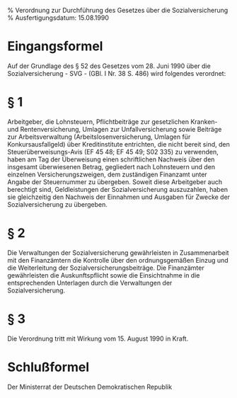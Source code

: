 % Verordnung zur Durchführung des Gesetzes über die Sozialversicherung
% Ausfertigungsdatum: 15.08.1990
 
# Eingangsformel

Auf der Grundlage des § 52 des Gesetzes vom 28. Juni 1990 über die Sozialversicherung - SVG - (GBl. I Nr. 38 S. 486) wird folgendes verordnet:

# § 1

Arbeitgeber, die Lohnsteuern, Pflichtbeiträge zur gesetzlichen Kranken- und Rentenversicherung, Umlagen zur Unfallversicherung sowie Beiträge zur Arbeitsverwaltung (Arbeitslosenversicherung, Umlagen für Konkursausfallgeld) über Kreditinstitute entrichten, die nicht bereit sind, den Steuerüberweisungs-Avis (EF 45 48; EF 45 49; S02 335) zu verwenden, haben am Tag der Überweisung einen schriftlichen Nachweis über den insgesamt überwiesenen Betrag, gegliedert nach Lohnsteuern und den einzelnen Versicherungszweigen, dem zuständigen Finanzamt unter Angabe der Steuernummer zu übergeben. Soweit diese Arbeitgeber auch berechtigt sind, Geldleistungen der Sozialversicherung auszuzahlen, haben sie gleichzeitig den Nachweis der Einnahmen und Ausgaben für Zwecke der Sozialversicherung zu übergeben.

# § 2

Die Verwaltungen der Sozialversicherung gewährleisten in Zusammenarbeit mit den Finanzämtern die Kontrolle über den ordnungsgemäßen Einzug und die Weiterleitung der Sozialversicherungsbeiträge. Die Finanzämter gewährleisten die Auskunftspflicht sowie die Einsichtnahme in die entsprechenden Unterlagen durch die Verwaltungen der Sozialversicherung.

# § 3

Die Verordnung tritt mit Wirkung vom 15. August 1990 in Kraft.

# Schlußformel

Der Ministerrat der Deutschen Demokratischen Republik
